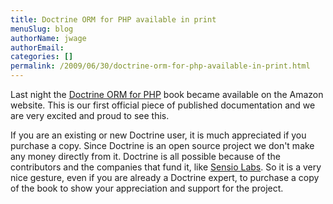 ```yaml
---
title: Doctrine ORM for PHP available in print
menuSlug: blog
authorName: jwage 
authorEmail: 
categories: []
permalink: /2009/06/30/doctrine-orm-for-php-available-in-print.html
---
```

Last night the [Doctrine ORM for
PHP](http://www.amazon.com/Doctrine-ORM-PHP-Jonathan-Wage/dp/2918390038/ref=sr_1_1?ie=UTF8&s=books&qid=1246303098&sr=8-1)
book became available on the Amazon website. This is our first official
piece of published documentation and we are very excited and proud to
see this.

If you are an existing or new Doctrine user, it is much appreciated if
you purchase a copy. Since Doctrine is an open source project we don't
make any money directly from it. Doctrine is all possible because of the
contributors and the companies that fund it, like [Sensio
Labs](http://www.sensiolabs.com). So it is a very nice gesture, even if
you are already a Doctrine expert, to purchase a copy of the book to
show your appreciation and support for the project.
